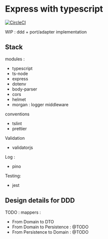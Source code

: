 # Express with typescript

[![CircleCI](https://circleci.com/gh/jrollin/node-ts-express-port-adapter.svg?style=svg)](https://circleci.com/gh/jrollin/node-ts-express-port-adapter)

WIP : ddd + port/adapter implementation


## Stack

modules :

* typescript
* ts-node
* express
* dotenv
* body-parser
* cors
* helmet
* morgan : logger middleware  

conventions

* tslint
* prettier

Validation 

* validatorjs

Log :

* pino

Testing:

* jest


## Design details for DDD

TODO : mappers :

* From Domain to DTO
* From Domain to Persistence : @TODO
* From Persistence to Domain : @TODO
